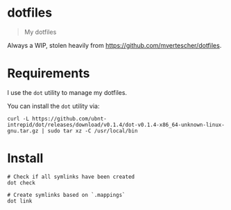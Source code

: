 # dotfiles

> My dotfiles

Always a WIP, stolen heavily from https://github.com/mvertescher/dotfiles.

# Requirements

I use the `dot` utility to manage my dotfiles.

You can install the `dot` utility via:

```shell
curl -L https://github.com/ubnt-intrepid/dot/releases/download/v0.1.4/dot-v0.1.4-x86_64-unknown-linux-gnu.tar.gz | sudo tar xz -C /usr/local/bin
```

# Install

```shell
# Check if all symlinks have been created
dot check

# Create symlinks based on `.mappings`
dot link
```
